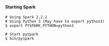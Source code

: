 #### Starting Spark
```
# Using Spark 2.2.1
# Using Python 3 (May have to export python3)
$ export PYSPARK_PYTHON=python3

# Start pyspark
$ bin/pyspark
```
